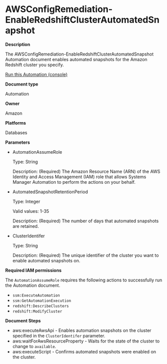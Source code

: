 # AWSConfigRemediation\-EnableRedshiftClusterAutomatedSnapshot<a name="automation-aws-enable-redshift-snapshot"></a>

**Description**

The AWSConfigRemediation\-EnableRedshiftClusterAutomatedSnapshot Automation document enables automated snapshots for the Amazon Redshift cluster you specify\.

[Run this Automation \(console\)](https://console.aws.amazon.com/systems-manager/automation/execute/AWSConfigRemediation-EnableRedshiftClusterAutomatedSnapshot)

**Document type**

Automation

**Owner**

Amazon

**Platforms**

Databases

**Parameters**
+ AutomationAssumeRole

  Type: String

  Description: \(Required\) The Amazon Resource Name \(ARN\) of the AWS Identity and Access Management \(IAM\) role that allows Systems Manager Automation to perform the actions on your behalf\.
+ AutomatedSnapshotRetentionPeriod

  Type: Integer

  Valid values: 1\-35

  Description: \(Required\) The number of days that automated snapshots are retained\.
+ ClusterIdentifer

  Type: String

  Description: \(Required\) The unique identifier of the cluster you want to enable automated snapshots on\.

**Required IAM permissions**

The `AutomationAssumeRole` requires the following actions to successfully run the Automation document\.
+ `ssm:ExecuteAutomation`
+ `ssm:GetAutomationExecution`
+ `redshift:DescribeClusters`
+ `redshift:ModifyCluster`

**Document Steps**
+ aws:executeAwsApi \- Enables automation snapshots on the cluster specified in the `ClusterIdentifer` parameter\.
+ aws:waitForAwsResourceProperty \- Waits for the state of the cluster to change to `available`\.
+ aws:executeScript \- Confirms automated snapshots were enabled on the cluster\.